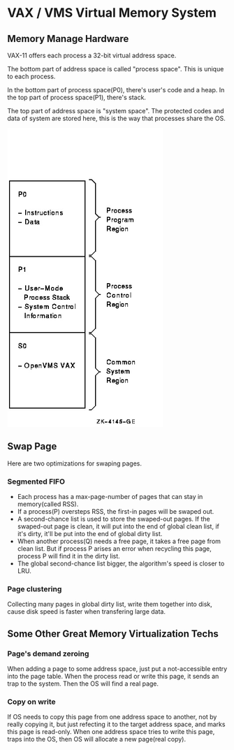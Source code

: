 # VAX / VMS Virtual Memory System

## Memory Manage Hardware

VAX-11 offers each process a 32-bit virtual address space.

The bottom part of address space is called "process space". This is unique to each process.

In the bottom part of process space(P0), there's user's code and a heap. In the top part of process space(P1), there's stack.

The top part of address space is "system space". The protected codes and data of system are stored here, this is the way that processes share the OS.

![vms-address-space.jpg](./vms-address-space.jpg)


## Swap Page

Here are two optimizations for swaping pages.

### Segmented FIFO
  * Each process has a max-page-number of pages that can stay in memory(called RSS). 
  * If a process(P) oversteps RSS, the first-in pages will be swaped out.
  * A second-chance list is used to store the swaped-out pages. If the swaped-out page is clean, it will put into the end of global clean list, if it's dirty, it'll be put into the end of global dirty list.
  * When another process(Q) needs a free page, it takes a free page from clean list. But if process P arises an error when recycling this page, process P will find it in the dirty list.
  * The global second-chance list bigger, the algorithm's speed is closer to LRU.

### Page clustering

Collecting many pages in global dirty list, write them together into disk, cause disk speed is faster when transfering large data.

## Some Other Great Memory  Virtualization Techs

### Page's demand zeroing

When adding a page to some address space, just put a not-accessible entry into the page table. When the process read or write this page, it sends an trap to the system. Then the OS will find a real page.

### Copy on write

If OS needs to copy this page from one address space to another, not by really copying it, but just refecting it to the target address space, and marks this page is read-only. When one address space tries to write this page, traps into the OS, then OS will allocate a new page(real copy).